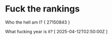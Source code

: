 # Fuck the rankings

Who the hell am I?
{ 27150843 }

What fucking year is it?
[ 2025-04-12T02:50:00Z ]
